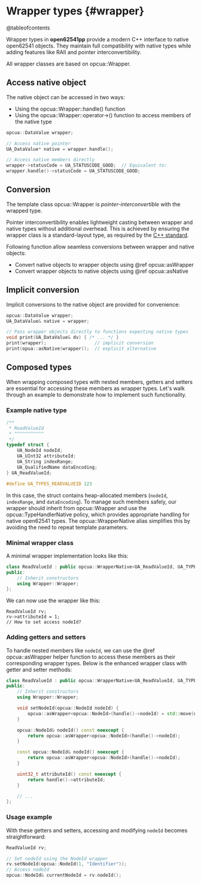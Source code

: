 # Wrapper types {#wrapper}

@tableofcontents

Wrapper types in **open62541pp** provide a modern C++ interface to native open62541 objects. They maintain full compatibility with native types while adding features like RAII and pointer interconvertibility.

All wrapper classes are based on opcua::Wrapper.

## Access native object

The native object can be accessed in two ways:
- Using the opcua::Wrapper::handle() function
- Using the opcua::Wrapper::operator->() function to access members of the native type

```cpp
opcua::DataValue wrapper;

// Access native pointer
UA_DataValue* native = wrapper.handle();

// Access native members directly
wrapper->statusCode = UA_STATUSCODE_GOOD;  // Equivalent to:
wrapper.handle()->statusCode = UA_STATUSCODE_GOOD;
```

## Conversion

The template class opcua::Wrapper is *pointer-interconvertible* with the wrapped type.

Pointer interconvertibility enables lightweight casting between wrapper and native types without additional overhead.
This is achieved by ensuring the wrapper class is a standard-layout type, as required by the [C++ standard](https://en.cppreference.com/w/cpp/language/static_cast#pointer-interconvertible).

Following function allow seamless conversions between wrapper and native objects:

- Convert native objects to wrapper objects using @ref opcua::asWrapper<T>
- Convert wrapper objects to native objects using @ref opcua::asNative

## Implicit conversion

Implicit conversions to the native object are provided for convenience:

```cpp
opcua::DataValue wrapper;
UA_DataValue& native = wrapper;

// Pass wrapper objects directly to functions expecting native types
void print(UA_DataValue& dv) { /* ... */ }
print(wrapper);                  // implicit conversion
print(opua::asNative(wrapper));  // explicit alternative
```

## Composed types

When wrapping composed types with nested members, getters and setters are essential for accessing these members as wrapper types.
Let's walk through an example to demonstrate how to implement such functionality.

### Example native type

```c
/**
 * ReadValueId
 * ^^^^^^^^^^^
 */
typedef struct {
    UA_NodeId nodeId;
    UA_UInt32 attributeId;
    UA_String indexRange;
    UA_QualifiedName dataEncoding;
} UA_ReadValueId;

#define UA_TYPES_READVALUEID 123
```

In this case, the struct contains heap-allocated members (`nodeId`, `indexRange`, and `dataEncoding`).
To manage such members safely, our wrapper should inherit from opcua::Wrapper and use the opcua::TypeHandlerNative policy, which provides appropriate handling for native open62541 types.
The opcua::WrapperNative alias simplifies this by avoiding the need to repeat template parameters.

### Minimal wrapper class

A minimal wrapper implementation looks like this:

```cpp
class ReadValueId : public opcua::WrapperNative<UA_ReadValueId, UA_TYPES_READVALUEID> {
public:
    // Inherit constructors
    using Wrapper::Wrapper;
};
```

We can now use the wrapper like this:

```
ReadValueId rv;
rv->attributeId = 1;
// How to set access nodeId?
```

### Adding getters and setters

To handle nested members like `nodeId`, we can use the @ref opcua::asWrapper helper function to access these members as their corresponding wrapper types. Below is the enhanced wrapper class with getter and setter methods:

```cpp
class ReadValueId : public opcua::WrapperNative<UA_ReadValueId, UA_TYPES_READVALUEID> {
public:
    // Inherit constructors
    using Wrapper::Wrapper;

    void setNodeId(opcua::NodeId nodeId) {
        opcua::asWrapper<opcua::NodeId>(handle()->nodeId) = std::move(nodeId);
    }

    opcua::NodeId& nodeId() const noexcept {
        return opcua::asWrapper<opcua::NodeId>(handle()->nodeId);
    }

    const opcua::NodeId& nodeId() noexcept {
        return opcua::asWrapper<opcua::NodeId>(handle()->nodeId);
    }

    uint32_t attributeId() const noexcept {
        return handle()->attributeId;
    }

    // ...
};
```

### Usage example

With these getters and setters, accessing and modifying `nodeId` becomes straightforward:

```cpp
ReadValueId rv;

// Set nodeId using the NodeId wrapper
rv.setNodeId(opcua::NodeId(1, "Identifier"));
// Access nodeId
opcua::NodeId& currentNodeId = rv.nodeId();
```
